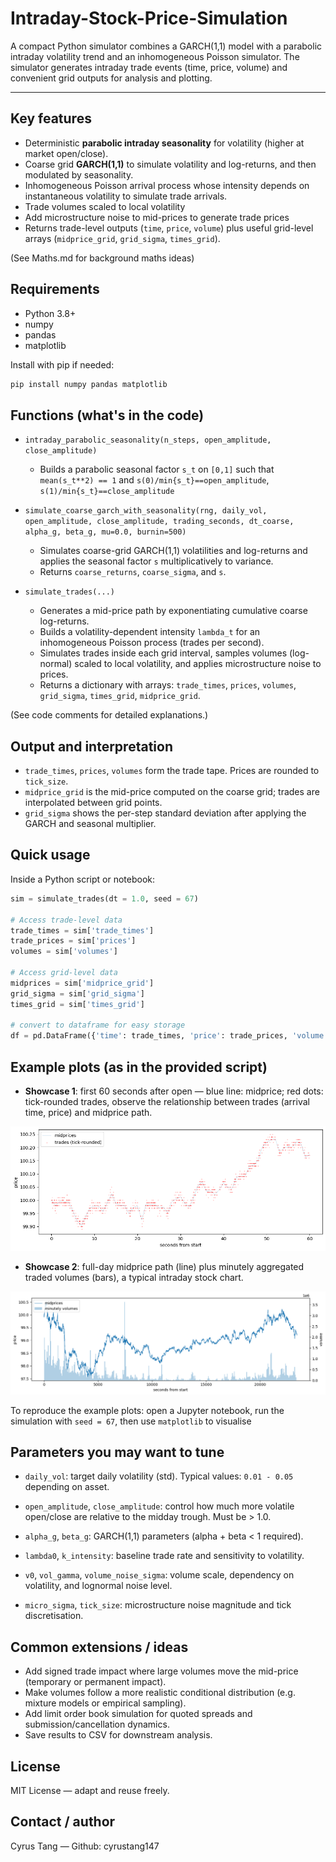# Intraday-Stock-Price-Simulation

A compact Python simulator combines a GARCH(1,1) model with a parabolic intraday volatility trend and an inhomogeneous Poisson simulator. The simulator generates intraday trade events (time, price, volume) and convenient grid outputs for analysis and plotting.

---

## Key features

* Deterministic **parabolic intraday seasonality** for volatility (higher at market open/close).
* Coarse grid **GARCH(1,1)** to simulate volatility and log-returns, and then modulated by seasonality.
* Inhomogeneous Poisson arrival process whose intensity depends on instantaneous volatility to simulate trade arrivals.
* Trade volumes scaled to local volatility
* Add microstructure noise to mid-prices to generate trade prices
* Returns trade-level outputs (`time`, `price`, `volume`) plus useful grid-level arrays (`midprice_grid`, `grid_sigma`, `times_grid`).

(See Maths.md for background maths ideas)

## Requirements

* Python 3.8+
* numpy
* pandas
* matplotlib

Install with pip if needed:

```bash
pip install numpy pandas matplotlib
```

## Functions (what's in the code)

* `intraday_parabolic_seasonality(n_steps, open_amplitude, close_amplitude)`
  * Builds a parabolic seasonal factor `s_t` on `[0,1]` such that `mean(s_t**2) == 1` and `s(0)/min{s_t}==open_amplitude`, `s(1)/min{s_t}==close_amplitude`

* `simulate_coarse_garch_with_seasonality(rng, daily_vol, open_amplitude, close_amplitude, trading_seconds, dt_coarse, alpha_g, beta_g, mu=0.0, burnin=500)`
  * Simulates coarse-grid GARCH(1,1) volatilities and log-returns and applies the seasonal factor `s` multiplicatively to variance.
  * Returns `coarse_returns`, `coarse_sigma`, and `s`.

* `simulate_trades(...)`
  * Generates a mid-price path by exponentiating cumulative coarse log-returns.
  * Builds a volatility-dependent intensity `lambda_t` for an inhomogeneous Poisson process (trades per second).
  * Simulates trades inside each grid interval, samples volumes (log-normal) scaled to local volatility, and applies microstructure noise to prices.
  * Returns a dictionary with arrays: `trade_times`, `prices`, `volumes`, `grid_sigma`, `times_grid`, `midprice_grid`.

(See code comments for detailed explanations.)
 
## Output and interpretation

* `trade_times`, `prices`, `volumes` form the trade tape. Prices are rounded to `tick_size`.
* `midprice_grid` is the mid-price computed on the coarse grid; trades are interpolated between grid points.
* `grid_sigma` shows the per-step standard deviation after applying the GARCH and seasonal multiplier.

## Quick usage

Inside a Python script or notebook:

```python
sim = simulate_trades(dt = 1.0, seed = 67)

# Access trade-level data
trade_times = sim['trade_times']
trade_prices = sim['prices']
volumes = sim['volumes']

# Access grid-level data
midprices = sim['midprice_grid']
grid_sigma = sim['grid_sigma']
times_grid = sim['times_grid']

# convert to dataframe for easy storage
df = pd.DataFrame({'time': trade_times, 'price': trade_prices, 'volume': volumes})
```

## Example plots (as in the provided script)

* **Showcase 1**: first 60 seconds after open — blue line: midprice; red dots: tick-rounded trades, observe the relationship between trades (arrival time, price) and midprice path.

![Showcase 1](plots/showcase1.png)

* **Showcase 2**: full-day midprice path (line) plus minutely aggregated traded volumes (bars), a typical intraday stock chart.

![Showcase 2](plots/showcase2.png)

To reproduce the example plots: open a Jupyter notebook, run the simulation with `seed = 67`, then use `matplotlib` to visualise

## Parameters you may want to tune

* `daily_vol`: target daily volatility (std). Typical values: `0.01 - 0.05` depending on asset.

* `open_amplitude`, `close_amplitude`: control how much more volatile open/close are relative to the midday trough. Must be > 1.0.

* `alpha_g`, `beta_g`: GARCH(1,1) parameters (alpha + beta < 1 required).

* `lambda0`, `k_intensity`: baseline trade rate and sensitivity to volatility.

* `v0`, `vol_gamma`, `volume_noise_sigma`: volume scale, dependency on volatility, and lognormal noise level.

* `micro_sigma`, `tick_size`: microstructure noise magnitude and tick discretisation.

## Common extensions / ideas

* Add signed trade impact where large volumes move the mid-price (temporary or permanent impact).
* Make volumes follow a more realistic conditional distribution (e.g. mixture models or empirical sampling).
* Add limit order book simulation for quoted spreads and submission/cancellation dynamics.
* Save results to CSV for downstream analysis.

## License

MIT License — adapt and reuse freely.

## Contact / author

Cyrus Tang — Github: cyrustang147
